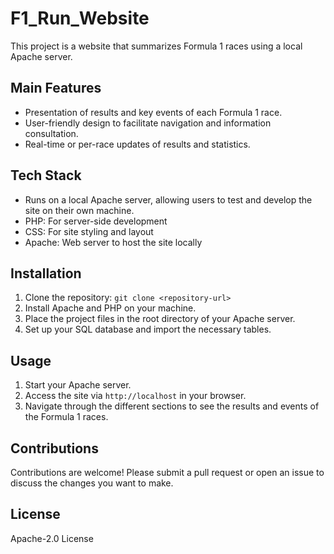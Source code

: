 # F1_Run_Website
This project is a website that summarizes Formula 1 races using a local Apache server.

## Main Features
- Presentation of results and key events of each Formula 1 race.
- User-friendly design to facilitate navigation and information consultation.
- Real-time or per-race updates of results and statistics.

## Tech Stack
- Runs on a local Apache server, allowing users to test and develop the site on their own machine.
- PHP: For server-side development
- CSS: For site styling and layout
- Apache: Web server to host the site locally

## Installation
1. Clone the repository: `git clone <repository-url>`
2. Install Apache and PHP on your machine.
3. Place the project files in the root directory of your Apache server.
4. Set up your SQL database and import the necessary tables.

## Usage
1. Start your Apache server.
2. Access the site via `http://localhost` in your browser.
3. Navigate through the different sections to see the results and events of the Formula 1 races.

## Contributions
Contributions are welcome! Please submit a pull request or open an issue to discuss the changes you want to make.

## License
Apache-2.0 License